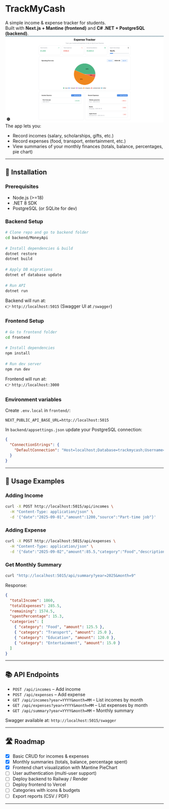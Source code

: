 # TrackMyCash

A simple income & expense tracker for students.  
Built with **Next.js + Mantine (frontend)** and **C# .NET + PostgreSQL (backend)**.
![TrackMyCash Screenshot](./assets/mainPage.png)
The app lets you:

- Record incomes (salary, scholarships, gifts, etc.)
- Record expenses (food, transport, entertainment, etc.)
- View summaries of your monthly finances (totals, balance, percentages, pie chart)

---

## 🚀 Installation

### Prerequisites

- Node.js (>=18)
- .NET 8 SDK
- PostgreSQL (or SQLite for dev)

### Backend Setup

```bash
# Clone repo and go to backend folder
cd backend/MoneyApi

# Install dependencies & build
dotnet restore
dotnet build

# Apply DB migrations
dotnet ef database update

# Run API
dotnet run
```

Backend will run at:  
👉 `http://localhost:5015` (Swagger UI at `/swagger`)

### Frontend Setup

```bash
# Go to frontend folder
cd frontend

# Install dependencies
npm install

# Run dev server
npm run dev
```

Frontend will run at:  
👉 `http://localhost:3000`

### Environment variables

Create `.env.local` in `frontend/`:

```
NEXT_PUBLIC_API_BASE_URL=http://localhost:5015
```

In `backend/appsettings.json` update your PostgreSQL connection:

```json
{
  "ConnectionStrings": {
    "DefaultConnection": "Host=localhost;Database=trackmycash;Username=postgres;Password=yourpassword"
  }
}
```

---

## 📖 Usage Examples

### Adding Income

```bash
curl -X POST http://localhost:5015/api/incomes \
  -H "Content-Type: application/json" \
  -d '{"date":"2025-09-01","amount":1200,"source":"Part-time job"}'
```

### Adding Expense

```bash
curl -X POST http://localhost:5015/api/expenses \
  -H "Content-Type: application/json" \
  -d '{"date":"2025-09-02","amount":85.5,"category":"Food","description":"Weekly groceries"}'
```

### Get Monthly Summary

```bash
curl "http://localhost:5015/api/summary?year=2025&month=9"
```

Response:

```json
{
  "totalIncome": 1860,
  "totalExpenses": 285.5,
  "remaining": 1574.5,
  "spentPercentage": 15.3,
  "categories": [
    { "category": "Food", "amount": 125.5 },
    { "category": "Transport", "amount": 25.0 },
    { "category": "Education", "amount": 120.0 },
    { "category": "Entertainment", "amount": 15.0 }
  ]
}
```

---

## 📚 API Endpoints

- `POST /api/incomes` – Add income
- `POST /api/expenses` – Add expense
- `GET /api/incomes?year=YYYY&month=MM` – List incomes by month
- `GET /api/expenses?year=YYYY&month=MM` – List expenses by month
- `GET /api/summary?year=YYYY&month=MM` – Monthly summary

Swagger available at: `http://localhost:5015/swagger`

---

## 🛣 Roadmap

- [x] Basic CRUD for incomes & expenses
- [x] Monthly summaries (totals, balance, percentage spent)
- [x] Frontend chart visualization with Mantine PieChart
- [ ] User authentication (multi-user support)
- [ ] Deploy backend to Railway / Render
- [ ] Deploy frontend to Vercel
- [ ] Categories with icons & budgets
- [ ] Export reports (CSV / PDF)

---
